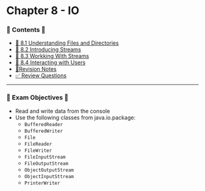 <link href="../../style.css" rel="stylesheet"></link>

# Chapter 8 - IO
### 📜 Contents 📜
- [🧠 8.1 Understanding Files and Directories]()
- [🧠 8.2 Introducing Streams]()
- [🧠 8.3 Workking With Streams]()
- [🧠 8.4 Interacting with Users]()
- [📝Revision Notes]()
- [✅ Review Questions]()

<hr>

### 🎯 Exam Objectives 🎯

* Read and write data from the console
* Use the following classes from java.io.package:
    - `BufferedReader`
    - `BufferedWriter`
    - `File`
    - `FileReader`
    - `FileWriter`
    - `FileInputStream`
    - `FileOutputStream`
    - `ObjectOutputStream`
    - `ObjectInputSttream`
    - `PrinterWriter`